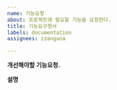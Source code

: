 ```yaml
---
name: 기능요청
about: 프로젝트에 필요할 기능을 요청한다.
title: 기능요구청서
labels: documentation
assignees: zzanguna

---
```


**개선해야할 기능요청.**


**설명**
